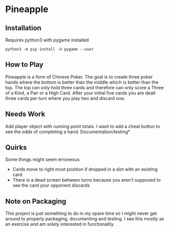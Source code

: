 # Pineapple


## Installation
Requires python3 with pygame installed
```
python3 -m pip install -U pygame --user
```

## How to Play
Pineapple is a form of Chinese Poker. The goal is to create three poker hands where the bottom is better than the middle which is better than the top. The top can only hold three cards and therefore can only score a Three of a Kind, a Pair or a High Card. After your initial five cards you are dealt three cards per turn where you play two and discard one.


## Needs Work
Add player object with running point totals. I want to add a cheat button to see the odds of completing a hand. Documentation/testing*


## Quirks
Some things might seem erroneous
- Cards move to right most position if dropped in a slot with an existing card
- There is a dead screen between turns because you aren't supposed to see the card your opponent discards


## Note on Packaging
This project is just something to do in my spare time so I might never get around to properly packaging, documenting and testing. I see this mostly as an exercise and am solely interested in functionality.
